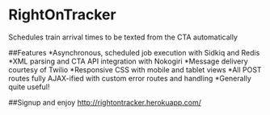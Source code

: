 RightOnTracker
==============

Schedules train arrival times to be texted from the CTA automatically

##Features
*Asynchronous, scheduled job execution with Sidkiq and Redis
*XML parsing and CTA API integration with Nokogiri
*Message delivery courtesy of Twilio
*Responsive CSS with mobile and tablet views
*All POST routes fully AJAX-ified with custom error routes and handling
*Generally quite useful!

##Signup and enjoy
http://rightontracker.herokuapp.com/



